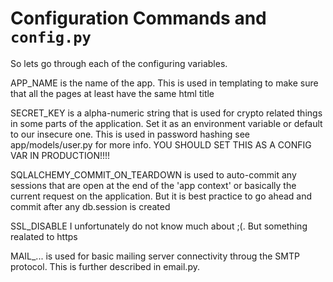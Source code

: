 # Configuration Commands and `config.py`

So lets go through each of the configuring variables.

APP_NAME is the name of the app. This is used in templating
to make sure that all the pages at least have the same html
title

SECRET_KEY is a alpha-numeric string that is used for crypto
related things in some parts of the application. Set it as an
environment variable or default to our insecure one. This is
used in password hashing see app/models/user.py for more info.
YOU SHOULD SET THIS AS A CONFIG VAR IN PRODUCTION!!!!

SQLALCHEMY_COMMIT_ON_TEARDOWN is used to auto-commit any sessions
that are open at the end of the 'app context' or basically the
current request on the application. But it is best practice
to go ahead and commit after any db.session is created

SSL_DISABLE I unfortunately do not know much about ;(. But something
realated to https

MAIL_... is used for basic mailing server connectivity throug the
SMTP protocol. This is further described in email.py.

